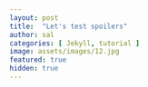 ```yaml
---
layout: post
title:  "Let's test spoilers"
author: sal
categories: [ Jekyll, tutorial ]
image: assets/images/12.jpg
featured: true
hidden: true
---
```



